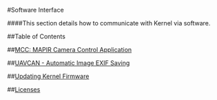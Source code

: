 #Software Interface

####This section details how to communicate with Kernel via software.

##Table of Contents

##[MCC: MAPIR Camera Control Application](../kernel-development-guide/interfacing-with-kernel/software-interface/mcc.html)

##[UAVCAN - Automatic Image EXIF Saving](../kernel-development-guide/interfacing-with-kernel/software-interface/uavcan.html)

##[Updating Kernel Firmware](../kernel-development-guide/interfacing-with-kernel/software-interface/updating-kernel-stack-firmware.html)

##[Licenses](../kernel-development-guide/interfacing-with-kernel/software-interface/licenses.html)


